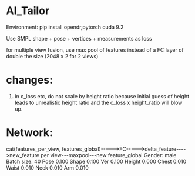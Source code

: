 # AI_Tailor

Environment: pip install opendr,pytorch cuda 9.2

Use SMPL shape + pose + vertices + measurements as loss

for multiple view fusion, use max pool of features instead of a FC layer of double the size (2048 x 2 for 2 views)

# changes: 
1. in c_loss etc, do not scale by height ratio because initial guess of height leads to unrealistic height ratio and the c_loss x height_ratio  will blow up.

# Network:
cat(features_per_view, features_global)----->FC----->delta_feature---->new_feature per view---maxpool---new feature_global 
Gender:  male
Batch size:  40
Pose 0.100 Shape 0.100 Ver 0.100
Height 0.000 Chest 0.010 Waist 0.010 Neck 0.010 Arm 0.010



